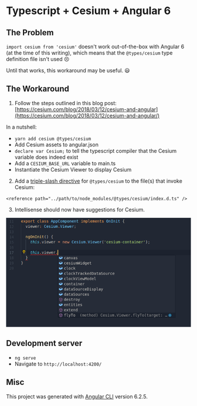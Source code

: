 # Typescript + Cesium + Angular 6

## The Problem

`import cesium from 'cesium'` doesn't work out-of-the-box with Angular 6 (at the time of this writing), which means that the `@types/cesium` type definition file isn't used :persevere:

Until that works, this workaround may be useful. :smiley:

## The Workaround

1. Follow the steps outlined in this blog post: [https://cesium.com/blog/2018/03/12/cesium-and-angular](https://cesium.com/blog/2018/03/12/cesium-and-angular/)

In a nutshell:

- `yarn add cesium @types/cesium`
- Add Cesium assets to angular.json
- `declare var Cesium;` to tell the typescript compiler that the Cesium variable does indeed exist
- Add a `CESIUM_BASE_URL` variable to main.ts
- Instantiate the Cesium Viewer to display Cesium

2. Add a [triple-slash directive](https://www.typescriptlang.org/docs/handbook/triple-slash-directives.html) for `@types/cesium` to the file(s) that invoke Cesium:

```
<reference path="../path/to/node_modules/@types/cesium/index.d.ts" />
```

3. Intellisense should now have suggestions for Cesium.

![Typescript and Cesium and Angular](typescript-cesium-angular.png "Typescript and Cesium and Angular")

## Development server

- `ng serve`
- Navigate to `http://localhost:4200/`

## Misc

This project was generated with [Angular CLI](https://github.com/angular/angular-cli) version 6.2.5.
